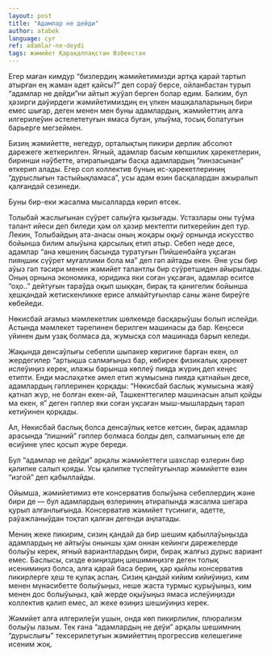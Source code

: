 ```yaml
---
layout: post
title: "Адамлар не дейди"
author: atabek
language: cyr
ref: adamlar-ne-deydi
tags: жәмийет Қарақалпақстан Өзбекстан
---
```


Егер маған кимдур “бизлердиң жәмийетимизди артқа қарай тартып атырған ең жаман әдет қайсы?” деп сораў берсе, ойланбастан турып “адамлар не дейди”ни айтып жуўап берген болар едим. Бәлким, бул ҳәзирги дәўирдеги жәмийетимиздиң ең үлкен машқалаларының бири емес шығар, деген менен мен буны адамлардың, жәмийеттиң алға илгерилеўин әстелететуғын ямаса буған, улыўма, тосық болатуғын барьерге мегзеймен.

Бизиң жәмийетте, негедур, орталықтың пикири дерлик абсолют дәрежеге жеткерилген. Яғный, адамлар басым көпшилик ҳәрекетлерин, биринши нәўбетте, әтирапындағы басқа адамлардың “линзасынан” өткерип алады. Егер сол коллектив буның ис-ҳәрекетлериниң “дурыслығын тастыйықламаса”, усы адам өзин басқалардан ажыралып қалғандай сезинеди.

Буны бир-еки жасалма мысалларда көрип өтсек.

Толыбай жаслығынан сүўрет салыўға қызығады. Устазлары оны туўма талант ийеси деп биледи ҳәм ол ҳәзир мектепти питкерейин деп тур. Лекин, Толыбайдың ата-анасы оның жоқары оқыў орнында искусство бойынша билим алыўына қарсылық етип атыр. Себеп неде десе, адамлар “ана көшениң басында туратуғын Пийшенбайға уқсаған пияңшик сүўрет муғаллими бола ма” деп гәп айтады екен. Әне усы бир аўыз гәп тәсири менен жәмийет талантлы бир сүўретшиден айырылады. Оның орнына экономика, юридика яки соған уқсаған, адамлар еситсе “оҳо..” дейтуғын тараўда оқып шыққан, бирақ та қәнигелик бойынша ҳешқандай жетискенликке ерисе алмайтуғынлар саны және биреўге көбейеди.

Нөкисбай ағамыз мәмлекетлик шөлкемде басқарыўшы болып ислейди. Астында мәмлекет тәрепинен берилген машинасы да бар. Кеңсеси үйинен дым узақ болмаса да, жумысқа сол машинада барып келеди.

Жақында денсаўлығы себепли шыпакер көригине барған екен, ол жердегилер “артықша салмағыңыз бар, көбирек физикалық ҳәрекет ислеўиңиз керек, илажы барынша көплеў пияда жүриң деп кеңес етипти. Енди мәсләҳәтке әмел етип жумысына пияда қатнайын десе, адамлардың гәплеринен қорқады: “Нөкисбай баслық жумысына жаяў қатнап жүр, не болған екен-әй, Ташкенттегилер машинасын алып қойды ма екен, я” деген гәплер яки соған уқсаған мыш-мышлардың тарап кетиўинен қорқады.

Ал, Нөкисбай баслық болса денсаўлық кетсе кетсин, бирақ адамлар арасында “лишний” гәплер болмаса болды деп, салмағының еле де өсиўине үлес қосып жүре береди.

Бул “адамлар не дейди” арқалы жәмийеттеги шахслар өзлерин бир қәлипке салып қояды. Усы қәлипке түспейтуғынлар жәмийетте өзин “изгой” деп қабыллайды.

Ойымша, жәмийетимиз өте консерватив болыўына себеплердиң және бири де — бул адамлардың өзлериниң әтирапында жасалма шегара қурып алғанлығында. Консерватив жәмийет түсиниги, әдетте, раўажланыўдан тоқтап қалған дегенди аңлатады.

Мениң жеке пикирим, сизиң қандай да бир шешим қабыллаўыңызда адамлардың не айтыўы оныншы ҳәм оннан кейинги дәрежелерде болыўы керек, яғный вариантлардың бири, бирақ жалғыз дурыс вариант емес. Баслысы, сизде өзиңиздиң шешимиңизге деген толық исенимиңиз болса, алға қарай баса бериң, ҳәр қыйлы консерватив пикирлерге ҳеш те қулақ аспаң. Сизиң қандай кийим кийиўиңиз, ким менен мүнәсибетте болыўыңыз, неше жаста турмыс қурыўыңыз, ким менен дос болыўыңыз, қай жерде оқыўыңыз ямаса ислеўиңизди коллектив қәлип емес, ал жеке өзиңиз шешиўиңиз керек.

Жәмийет алға илгерилеўи ушын, онда көп пикирлилик, плюрализм болыўы лазым. Тек ғана “адамлардың не деўи” арқалы шешимниң “дурыслығы” тексерилетуғын жәмийеттиң прогрессив келешегине исеним жоқ.
